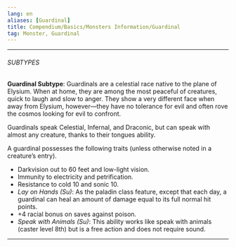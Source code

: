 ```yaml
---
lang: en
aliases: [Guardinal]
title: Compendium/Basics/Monsters Information/Guardinal
tag: Monster, Guardinal
---
```



---

###### SUBTYPES


**Guardinal Subtype**: Guardinals are a celestial race native to the plane of Elysium. When at home, they are among the most peaceful of creatures, quick to laugh and slow to anger. They show a very different face when away from Elysium, however—they have no tolerance for evil and often rove the cosmos looking for evil to confront.

Guardinals speak Celestial, Infernal, and Draconic, but can speak with almost any creature, thanks to their tongues ability.

A guardinal possesses the following traits (unless otherwise noted in a creature’s entry).

- Darkvision out to 60 feet and low-light vision.
- Immunity to electricity and petrification.
- Resistance to cold 10 and sonic 10.
- _Lay on Hands (Su)_: As the paladin class feature, except that each day, a guardinal can heal an amount of damage equal to its full normal hit points.
- +4 racial bonus on saves against poison.
- _Speak with Animals (Su)_: This ability works like speak with animals (caster level 8th) but is a free action and does not require sound.



---
  